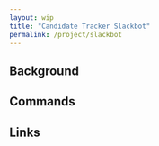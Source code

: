 ```yaml
---
layout: wip
title: "Candidate Tracker Slackbot"
permalink: /project/slackbot
---
```


## Background

## Commands

## Links
